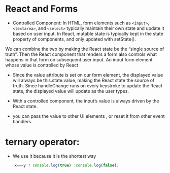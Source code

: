 # React and Forms

* Controlled Component: In HTML, form elements such as `<input>`, `<textarea>`, and `<select>` typically maintain their own state and update it based on user input. In React, mutable state is typically kept in the state property of components, and only updated with setState().

We can combine the two by making the React state be the “single source of truth”. Then the React component that renders a form also controls what happens in that form on subsequent user input. An input form element whose value is controlled by React 

* Since the value attribute is set on our form element, the displayed value will always be this.state.value, making the React state the source of truth. Since handleChange runs on every keystroke to update the React state, the displayed value will update as the user types.

* With a controlled component, the input’s value is always driven by the React state. 
* you can pass the value to other UI elements , or reset it from other event handlers.


# ternary operator:
* We use it because it is the shortest way

``` javascript
    x===y ? console.log(true) :console.log(false);

```